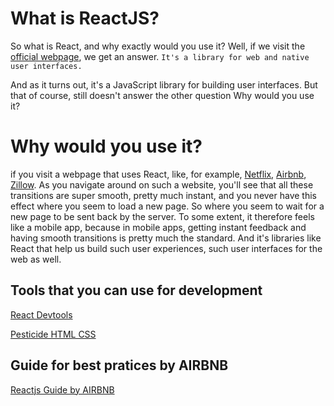 # What is ReactJS?

So what is React, and why exactly would you use it? Well, if we visit the <a href="https://react.dev" target="_blank">official webpage</a>, we get an answer. `It's a library for web and native user interfaces.`

And as it turns out, it's a JavaScript library for building user interfaces. But that of course, still doesn't answer the other question Why would you use it?

# Why would you use it?

if you visit a webpage that uses React, like, for example,
<a href="https://www.netflix.com/ph-en/" target="_blank">Netflix</a>, <a href="https://www.airbnb.com" target="_blank">Airbnb</a>,
<a href="https://www.zillow.com" target="_blank">Zillow</a>.
As you navigate around on such a website, you'll see that all these transitions are super smooth, pretty much instant, and you never have this effect where you seem to load a new page. So where you seem to wait for a new page to be sent back by the server. To some extent, it therefore feels like a mobile app, because in mobile apps, getting instant feedback and having smooth transitions is pretty much the standard. And it's libraries like React that help us build such user experiences, such user interfaces for the web as well.

## Tools that you can use for development

[React Devtools](https://chromewebstore.google.com/detail/react-developer-tools/fmkadmapgofadopljbjfkapdkoienihi?pli=1)

[Pesticide HTML CSS ](https://chromewebstore.google.com/detail/pesticide-for-chrome/bakpbgckdnepkmkeaiomhmfcnejndkbi)

## Guide for best pratices by AIRBNB

[Reactjs Guide by AIRBNB](https://github.com/airbnb/javascript/tree/master/react)
